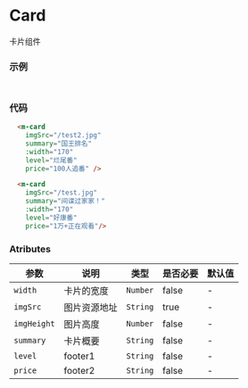 # Card
卡片组件

### 示例
<div style="display:flex;margin:25px;">
  <m-card  imgSrc="/test2.jpg" summary="国王排名" :width="170" level="烂尾番" price="100人追番" />
  <m-card  imgSrc="/test.jpg" summary="间谍过家家！" :width="170" level="好康番" price="1万+正在观看"/>
</div>



### 代码
```html
  <m-card  
    imgSrc="/test2.jpg" 
    summary="国王排名" 
    :width="170" 
    level="烂尾番" 
    price="100人追番" />

  <m-card  
    imgSrc="/test.jpg" 
    summary="间谍过家家！" 
    :width="170" 
    level="好康番" 
    price="1万+正在观看"/>
```

### Atributes
| 参数 | 说明 | 类型 | 是否必要 | 默认值 |
| ---  | --- | ---  |   ---   |   ---  |
|`width`    |卡片的宽度  |`Number`|false  |-|
|`imgSrc`   |图片资源地址|`String`|true   |-|
|`imgHeight`|图片高度    |`Number`|false  |-|
|`summary`  |卡片概要    |`String`|false  |-|
|`level`    |footer1    |`String`|false  |-|
|`price`    |footer2    |`String`|false  |-|